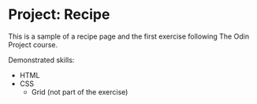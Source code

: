 # Project: Recipe

This is a sample of a recipe page and the first exercise following The Odin Project course.

Demonstrated skills:
- HTML
- CSS
    - Grid (not part of the exercise)
